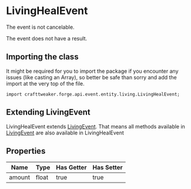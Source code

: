 # LivingHealEvent

The event is not cancelable.

The event does not have a result.

## Importing the class

It might be required for you to import the package if you encounter any issues (like casting an Array), so better be safe than sorry and add the import at the very top of the file.
```zenscript
import crafttweaker.forge.api.event.entity.living.LivingHealEvent;
```


## Extending LivingEvent

LivingHealEvent extends [LivingEvent](/forge/api/event/entity/living/LivingEvent). That means all methods available in [LivingEvent](/forge/api/event/entity/living/LivingEvent) are also available in LivingHealEvent

## Properties

|  Name  | Type  | Has Getter | Has Setter |
|--------|-------|------------|------------|
| amount | float | true       | true       |

